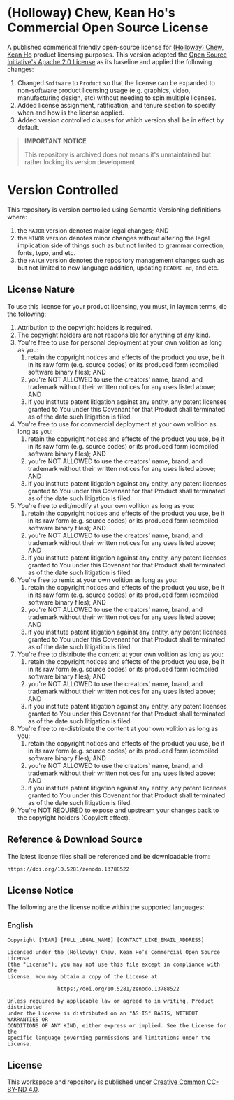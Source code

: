 # (Holloway) Chew, Kean Ho's Commercial Open Source License

A published commerical friendly open-source license for
[(Holloway) Chew, Kean Ho](https://github.com/ChewKeanHo) product licensing
purposes. This version adopted the
[Open Source Initiative's Apache 2.0 License](https://opensource.org/license/apache-2-0)
as its baseline and applied the following changes:

1. Changed `Software` to `Product` so that the license can be expanded to
   non-software product licensing usage (e.g. graphics, video, manufacturing
   design, etc) without needing to spin multiple licenses.
2. Added license assignment, ratification, and tenure section to specify when
   and how is the license applied.
3. Added version controlled clauses for which version shall be in effect by
   default.

> **IMPORTANT NOTICE**
>
> This repository is archived does not means it's unmaintained but rather
> locking its version development.




# Version Controlled

This repository is version controlled using Semantic Versioning definitions
where:

1. the `MAJOR` version denotes major legal changes; AND
2. the `MINOR` version denotes minor changes without altering the legal
   implication side of things such as but not limited to grammar correction,
   fonts, typo, and etc.
3. the `PATCH` version denotes the repository management changes such as but
   not limited to new language addition, updating `README.md`, and etc.




## License Nature

To use this license for your product licensing, you must, in layman terms, do
the following:

1. Attribution to the copyright holders is required.
2. The copyright holders are not responsible for anything of any kind.
3. You're free to use for personal deployment at your own volition as long as
   you:
   1. retain the copyright notices and effects of the product you use, be it in
      its raw form (e.g. source codes) or its produced form (compiled software
      binary files); AND
   2. you're NOT ALLOWED to use the creators' name, brand, and trademark without
      their written notices for any uses listed above; AND
   3. if you institute patent litigation against any entity, any patent licenses
      granted to You under this Covenant for that Product shall terminated as
      of the date such litigation is filed.
4. You're free to use for commercial deployment at your own volition as long
   as you:
   1. retain the copyright notices and effects of the product you use, be it in
      its raw form (e.g. source codes) or its produced form (compiled software
      binary files); AND
   2. you're NOT ALLOWED to use the creators' name, brand, and trademark without
      their written notices for any uses listed above; AND
   3. if you institute patent litigation against any entity, any patent licenses
      granted to You under this Covenant for that Product shall terminated as
      of the date such litigation is filed.
5. You're free to edit/modify at your own volition as long as you:
   1. retain the copyright notices and effects of the product you use, be it in
      its raw form (e.g. source codes) or its produced form (compiled software
      binary files); AND
   2. you're NOT ALLOWED to use the creators' name, brand, and trademark without
      their written notices for any uses listed above; AND
   3. if you institute patent litigation against any entity, any patent licenses
      granted to You under this Covenant for that Product shall terminated as
      of the date such litigation is filed.
6. You're free to remix at your own volition as long as you:
   1. retain the copyright notices and effects of the product you use, be it in
      its raw form (e.g. source codes) or its produced form (compiled software
      binary files); AND
   2. you're NOT ALLOWED to use the creators' name, brand, and trademark without
      their written notices for any uses listed above; AND
   3. if you institute patent litigation against any entity, any patent licenses
      granted to You under this Covenant for that Product shall terminated as
      of the date such litigation is filed.
7. You're free to distribute the content at your own volition as long as you:
   1. retain the copyright notices and effects of the product you use, be it in
      its raw form (e.g. source codes) or its produced form (compiled software
      binary files); AND
   2. you're NOT ALLOWED to use the creators' name, brand, and trademark without
      their written notices for any uses listed above; AND
   3. if you institute patent litigation against any entity, any patent licenses
      granted to You under this Covenant for that Product shall terminated as
      of the date such litigation is filed.
8. You're free to re-distribute the content at your own volition as long as
   you:
   1. retain the copyright notices and effects of the product you use, be it in
      its raw form (e.g. source codes) or its produced form (compiled software
      binary files); AND
   2. you're NOT ALLOWED to use the creators' name, brand, and trademark without
      their written notices for any uses listed above; AND
   3. if you institute patent litigation against any entity, any patent licenses
      granted to You under this Covenant for that Product shall terminated as
      of the date such litigation is filed.
9. You're NOT REQUIRED to expose and upstream your changes back to the
   copyright holders (Copyleft effect).




## Reference & Download Source

The latest license files shall be referenced and be downloadable from:

```
https://doi.org/10.5281/zenodo.13788522
```




## License Notice

The following are the license notice within the supported languages:

### English

```
Copyright [YEAR] [FULL_LEGAL_NAME] [CONTACT_LIKE_EMAIL_ADDRESS]

Licensed under the (Holloway) Chew, Kean Ho’s Commercial Open Source License
(the "License"); you may not use this file except in compliance with the
License. You may obtain a copy of the License at

                https://doi.org/10.5281/zenodo.13788522

Unless required by applicable law or agreed to in writing, Product distributed
under the License is distributed on an "AS IS" BASIS, WITHOUT WARRANTIES OR
CONDITIONS OF ANY KIND, either express or implied. See the License for the
specific language governing permissions and limitations under the License.
```




## License

This workspace and repository is published under
[Creative Common CC-BY-ND 4.0](https://creativecommons.org/licenses/by-nd/4.0/legalcode.en).
